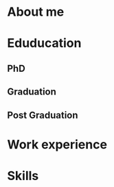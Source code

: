 # About me

# Eduducation
 ## PhD
 ## Graduation 
 ## Post Graduation 
 
# Work experience 

# Skills 
